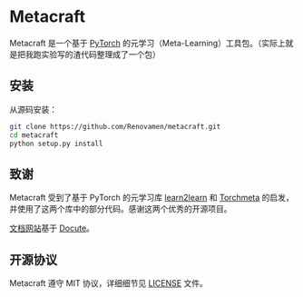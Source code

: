 # Metacraft

Metacraft 是一个基于 [PyTorch](https://github.com/pytorch/pytorch) 的元学习（Meta-Learning）工具包。（实际上就是把我跑实验写的渣代码整理成了一个包）


## 安装

从源码安装：

```bash
git clone https://github.com/Renovamen/metacraft.git
cd metacraft
python setup.py install
```

## 致谢

Metacraft 受到了基于 PyTorch 的元学习库 [learn2learn](https://github.com/learnables/learn2learn) 和 [Torchmeta](https://github.com/tristandeleu/pytorch-meta) 的启发，并使用了这两个库中的部分代码。感谢这两个优秀的开源项目。

[文档网站](https://metacraft.renovamen.ink)基于 [Docute](https://docute.org)。


## 开源协议

Metacraft 遵守 MIT 协议，详细细节见 [LICENSE](https://github.com/Renovamen/metacraft/blob/master/LICENSE) 文件。